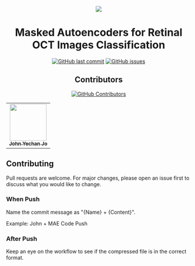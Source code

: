 <div align="center">
<img src="./MAE for Retina OCT Images.png">

<br>
<h1>Masked Autoencoders for Retinal OCT Images Classification</h1>
  
[![GitHub last commit](https://img.shields.io/github/last-commit/JohnYechanJo/Novo-Nordisk_Classification)](https://github.com/JohnYechanJo/Novo-Nordisk_Classification/commits/main)
[![GitHub issues](https://img.shields.io/github/issues/JohnYechanJo/Novo-Nordisk_Classification)](https://github.com/JohnYechanJo/Novo-Nordisk_Classification/issues)
<br>
## Contributors

[![GitHub Contributors](https://img.shields.io/github/contributors-anon/JohnYechanJo/Novo-Nordisk_Classification)](https://github.com/JohnYechanJo/Novo-Nordisk_Classification/graphs/contributors)

<table>
  <tr>
    <td align="center"><a href="https://github.com/JohnYechanJo"><img src="https://avatars.githubusercontent.com/u/131790222?v=4" width="100px;" alt=""/><br /><sub><b>John Yechan Jo</b></sub></a><br /></td>
    </tr>
</table>


</div>

## Contributing

Pull requests are welcome. For major changes, please open an issue first to discuss what you would like to change.

### When Push

Name the commit message as "{Name} + {Content}".

Example: John + MAE Code Push

### After Push

Keep an eye on the workflow to see if the compressed file is in the correct format.

